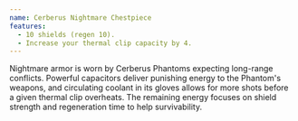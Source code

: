 ```yaml
---
name: Cerberus Nightmare Chestpiece
features:
  - 10 shields (regen 10).
  - Increase your thermal clip capacity by 4.
---
```

Nightmare armor is worn by Cerberus Phantoms expecting long-range conflicts. Powerful capacitors deliver punishing energy to the Phantom's weapons, and circulating coolant in its gloves allows for more shots before a given thermal clip overheats. The remaining energy focuses on shield strength and regeneration time to help survivability.